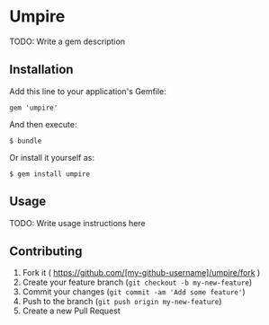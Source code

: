 # Umpire

TODO: Write a gem description

## Installation

Add this line to your application's Gemfile:

    gem 'umpire'

And then execute:

    $ bundle

Or install it yourself as:

    $ gem install umpire

## Usage

TODO: Write usage instructions here

## Contributing

1. Fork it ( https://github.com/[my-github-username]/umpire/fork )
2. Create your feature branch (`git checkout -b my-new-feature`)
3. Commit your changes (`git commit -am 'Add some feature'`)
4. Push to the branch (`git push origin my-new-feature`)
5. Create a new Pull Request
